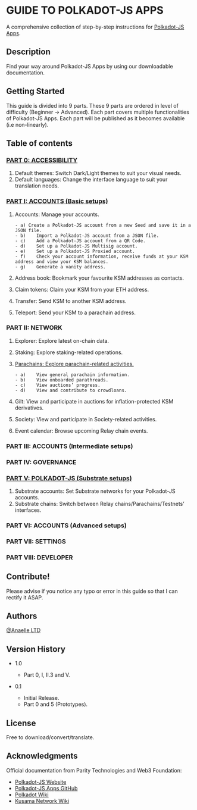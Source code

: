 # GUIDE TO POLKADOT-JS APPS

A comprehensive collection of step-by-step instructions for [Polkadot-JS Apps](https://polkadot.js.org/apps/#/accounts).

## Description

Find your way around Polkadot-JS Apps by using our downloadable documentation.

## Getting Started
This guide is divided into 9 parts.
These 9 parts are ordered in level of difficulty (Beginner -> Advanced).
Each part covers multiple functionalities of Polkadot-JS Apps.
Each part will be published as it becomes available (i.e non-linearly).

## Table of contents

### [PART 0: ACCESSIBILITY](https://github.com/anaelleltd/polkadotjs-apps-guide/blob/main/0.Accessibility.pdf)
1.	Default themes: Switch Dark/Light themes to suit your visual needs.
2.	Default languages: Change the interface language to suit your translation needs.

### [PART I: ACCOUNTS (Basic setups)](https://github.com/anaelleltd/polkadotjs-apps-guide/blob/main/1.Accounts%20(Basic).pdf)
1.	Accounts: Manage your accounts.

        - a) Create a Polkadot-JS account from a new Seed and save it in a JSON file.
        - b)	Import a Polkadot-JS account from a JSON file.
        - c)	Add a Polkadot-JS account from a QR Code.
        - d)	Set up a Polkadot-JS Multisig account.
        - e)	Set up a Polkadot-JS Proxied account.
        - f)	Check your account information, receive funds at your KSM address and view your KSM balances.
        - g)	Generate a vanity address.
2.	Address book: Bookmark your favourite KSM addresses as contacts.
3.	Claim tokens: Claim your KSM from your ETH address.
4.	Transfer: Send KSM to another KSM address.
5.	Teleport: Send your KSM to a parachain address.


### PART II: NETWORK
1.	Explorer: Explore latest on-chain data.
2.	Staking: Explore staking-related operations.
3.	[Parachains: Explore parachain-related activities.](https://github.com/anaelleltd/polkadotjs-apps-guide/blob/main/2.3.Network.pdf)

        - a)	View general parachain information.
        - b)	View onboarded parathreads.
        - c)	View auctions’ progress.
        - d)	View and contribute to crowdloans.
4.	Gilt: View and participate in auctions for inflation-protected KSM derivatives. 
5.	Society: View and participate in Society-related activities.
6.	Event calendar: Browse upcoming Relay chain events.


### PART III: ACCOUNTS (Intermediate setups)

### PART IV: GOVERNANCE

### [PART V: POLKADOT-JS (Substrate setups)](https://github.com/anaelleltd/polkadotjs-apps-guide/blob/main/5.PolkadotJS%20(Substrate).pdf)
1.	Substrate accounts: Set Substrate networks for your Polkadot-JS accounts. 
2.	Substrate chains: Switch between Relay chains/Parachains/Testnets’ interfaces.

### PART VI: ACCOUNTS (Advanced setups)

### PART VII: SETTINGS

### PART VIII: DEVELOPER

## Contribute!

Please advise if you notice any typo or error in this guide so that I can rectify it ASAP.

## Authors

[@Anaelle LTD](https://t.me/AnaelleLTD)

## Version History

* 1.0
    * Part 0, I, II.3 and V.

* 0.1
    * Initial Release.
    * Part 0 and 5 (Prototypes).

## License

Free to download/convert/translate.

## Acknowledgments

Official documentation from Parity Technologies and Web3 Foundation:
* [Polkadot-JS Website](https://polkadot.js.org/docs/ )
* [Polkadot-JS Apps GitHub](https://github.com/polkadot-js/apps)
* [Polkadot Wiki](https://wiki.polkadot.network/)
* [Kusama Network Wiki](https://guide.kusama.network/docs/contributing/)
